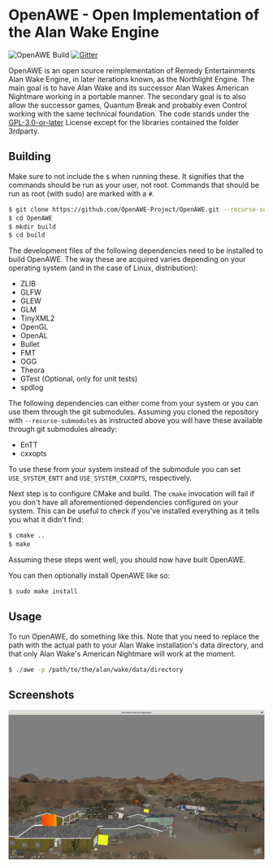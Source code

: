 OpenAWE - Open Implementation of the Alan Wake Engine
=====================================================

![OpenAWE Build](https://github.com/OpenAWE-Project/OpenAWE/actions/workflows/main.yml/badge.svg)
[![Gitter](https://badges.gitter.im/OpenAWE-Project/community.svg)](https://gitter.im/OpenAWE-Project/community?utm_source=badge&utm_medium=badge&utm_campaign=pr-badge)

OpenAWE is an open source reimplementation of Remedy Entertainments Alan Wake Engine, in later iterations known, as the 
Northlight Engine. The main goal is to have Alan Wake and its successor Alan Wakes American Nightmare working in a 
portable manner. The secondary goal is to also allow the successor games, Quantum Break and probably even Control
working with the same technical foundation. The code stands under the [GPL-3.0-or-later](https://spdx.org/licenses/GPL-3.0-or-later) License except for the libraries contained
the folder 3rdparty.


Building
--------
Make sure to not include the `$` when running these. It signifies that the commands should be run as your user, not root.
Commands that should be run as root (with sudo) are marked with a `#`.

```bash
$ git clone https://github.com/OpenAWE-Project/OpenAWE.git --recurse-submodules
$ cd OpenAWE
$ mkdir build
$ cd build
```

The development files of the following dependencies need to be installed to build OpenAWE. The way these are acquired
varies depending on your operating system (and in the case of Linux, distribution):

 - ZLIB
 - GLFW
 - GLEW
 - GLM
 - TinyXML2
 - OpenGL
 - OpenAL
 - Bullet
 - FMT
 - OGG
 - Theora
 - GTest (Optional, only for unit tests)
 - spdlog

The following dependencies can either come from your system or you can use them through the git submodules. Assuming
you cloned the repository with `--recurse-submodules` as instructed above you will have these available through git
submodules already:

 - EnTT
 - cxxopts

To use these from your system instead of the submodule you can set `USE_SYSTEM_ENTT` and `USE_SYSTEM_CXXOPTS`,
respectively.

Next step is to configure CMake and build. The `cmake` invocation will fail if you don't have all aforementioned
dependencies configured on your system. This can be useful to check if you've installed everything as it tells you
what it didn't find:

```bash
$ cmake ..
$ make
```

Assuming these steps went well, you should now have built OpenAWE.

You can then optionally install OpenAWE like so:

```bash
$ sudo make install
```


Usage
-----
To run OpenAWE, do something like this. Note that you need to replace the path with the actual path to your Alan Wake
installation's data directory, and that only Alan Wake's American Nightmare will work at the moment.

```bash
$ ./awe -p /path/to/the/alan/wake/data/directory
```


Screenshots
-----------
![Alan Wakes American Nightmare 1](screenshots/awan1.png)

